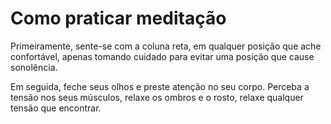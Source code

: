 # Como praticar meditação

Primeiramente, sente-se com a coluna reta, em qualquer posição que ache confortável, apenas tomando cuidado para evitar uma posição que cause sonolência. 

Em seguida, feche seus olhos e preste atenção no seu corpo. Perceba a tensão nos seus músculos, relaxe os ombros e o rosto, relaxe qualquer tensão que encontrar.
